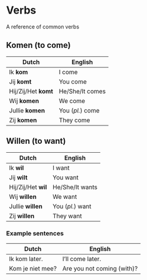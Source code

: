 # Verbs

A reference of common verbs

## Komen (to come)

| Dutch | English |
| ------- | ----- |
| Ik **kom** | I come |
| Jij **komt** | You come |
| Hij/Zij/Het **komt** | He/She/It comes |
| Wij **komen** | We come |
| Jullie **komen** | You (*pl.*) come |
| Zij **komen** | They come |

## Willen (to want)

| Dutch | English |
| ------- | ----- |
| Ik **wil** | I want |
| Jij **wilt** | You want |
| Hij/Zij/Het **wil** | He/She/It wants |
| Wij **willen** | We want |
| Jullie **willen** | You (*pl.*) want |
| Zij **willen** | They want |

### Example sentences

| Dutch | English |
| ------- | ----- |
| Ik kom later. | I’ll come later. |
| Kom je niet mee? | Are you not coming (with)? |
